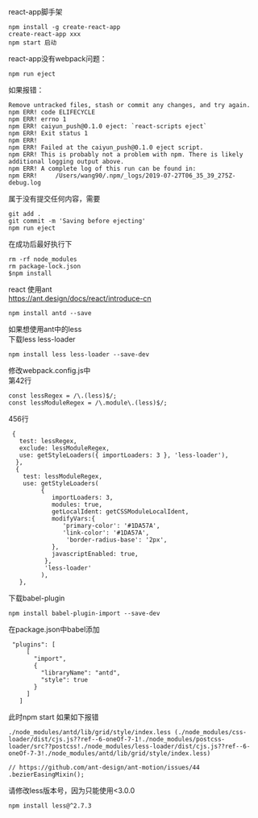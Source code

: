 react-app脚手架  
``````
npm install -g create-react-app   
create-react-app xxx 
npm start 启动
``````
 
react-app没有webpack问题：    
``````
npm run eject    
``````
如果报错：
``````
Remove untracked files, stash or commit any changes, and try again.
npm ERR! code ELIFECYCLE
npm ERR! errno 1
npm ERR! caiyun_push@0.1.0 eject: `react-scripts eject`
npm ERR! Exit status 1
npm ERR! 
npm ERR! Failed at the caiyun_push@0.1.0 eject script.
npm ERR! This is probably not a problem with npm. There is likely additional logging output above.
npm ERR! A complete log of this run can be found in:
npm ERR!     /Users/wang90/.npm/_logs/2019-07-27T06_35_39_275Z-debug.log     
``````
属于没有提交任何内容，需要     
``````
git add .     
git commit -m 'Saving before ejecting'     
npm run eject     
```````
在成功后最好执行下
``````
rm -rf node_modules
rm package-lock.json
$npm install
``````
  
react 使用ant     
  https://ant.design/docs/react/introduce-cn
``````
npm install antd --save
``````
如果想使用ant中的less    
 下载less  less-loader     
 ``````
 npm install less less-loader --save-dev
 ``````
 修改webpack.config.js中      
 第42行     
 ``````
 const lessRegex = /\.(less)$/;
 const lessModuleRegex = /\.module\.(less)$/;  
 ``````
 456行
 ``````
  {
    test: lessRegex,
    exclude: lessModuleRegex,
    use: getStyleLoaders({ importLoaders: 3 }, 'less-loader'),          
   },
   {
     test: lessModuleRegex,
     use: getStyleLoaders(
          {
             importLoaders: 3,
             modules: true,
             getLocalIdent: getCSSModuleLocalIdent,
             modifyVars:{
                'primary-color': '#1DA57A',
                'link-color': '#1DA57A',  
                 'border-radius-base': '2px',
             },
             javascriptEnabled: true,
           },
           'less-loader'
          ),
    },
 ``````
 下载babel-plugin
 ``````
 npm install babel-plugin-import --save-dev
 ``````
 在package.json中babel添加
 ``````
  "plugins": [
      [
        "import",
        {
          "libraryName": "antd",
          "style": true
        }
      ]
    ]
 ``````
 此时npm start 如果如下报错
 ``````
 ./node_modules/antd/lib/grid/style/index.less (./node_modules/css-loader/dist/cjs.js??ref--6-oneOf-7-1!./node_modules/postcss-loader/src??postcss!./node_modules/less-loader/dist/cjs.js??ref--6-oneOf-7-3!./node_modules/antd/lib/grid/style/index.less)

// https://github.com/ant-design/ant-motion/issues/44
.bezierEasingMixin();
 ``````
 请修改less版本号，因为只能使用<3.0.0
 ``````
 npm install less@^2.7.3
 ``````
